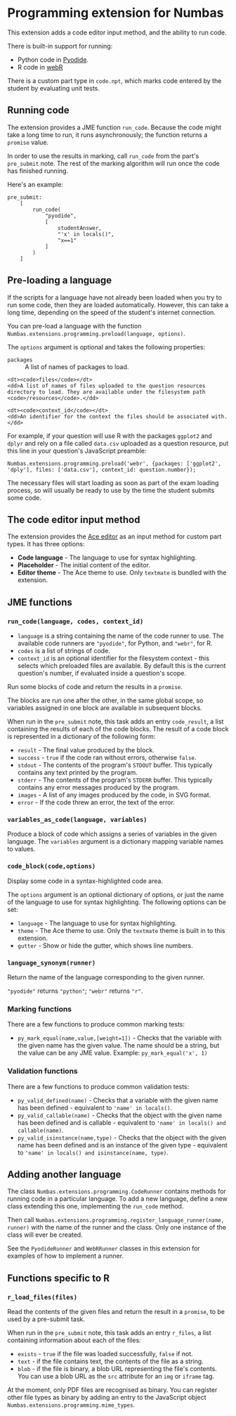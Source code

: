# Programming extension for Numbas

This extension adds a code editor input method, and the ability to run code.

There is built-in support for running:

* Python code in [Pyodide](https://pyodide.org/).
* R code in [webR](https://github.com/georgestagg/webR/)

There is a custom part type in `code.npt`, which marks code entered by the student by evaluating unit tests.

## Running code

The extension provides a JME function `run_code`.
Because the code might take a long time to run, it runs asynchronously; the function returns a `promise` value.

In order to use the results in marking, call `run_code` from the part's `pre_submit` note.
The rest of the marking algorithm will run once the code has finished running.

Here's an example:

```
pre_submit: 
    [
        run_code(
            "pyodide", 
            [
                studentAnswer,
                "'x' in locals()",
                "x==1"
            ]
        )
    ]
```

## Pre-loading a language

If the scripts for a language have not already been loaded when you try to run some code, then they are loaded automatically.
However, this can take a long time, depending on the speed of the student's internet connection.

You can pre-load a language with the function `Numbas.extensions.programming.preload(language, options)`.

The `options` argument is optional and takes the following properties:

<dl>
    <dt><code>packages</code></dt>
    <dd>A list of names of packages to load.</dd>
    
    <dt><code>files</code></dt>
    <dd>A list of names of files uploaded to the question resources directory to load. They are available under the filesystem path <code>/resources</code>.</dd>

    <dt><code>context_id</code></dt>
    <dd>An identifier for the context the files should be associated with.</dd>
</dl>

For example, if your question will use R with the packages `ggplot2` and `dplyr` and rely on a file called `data.csv` uploaded as a question resource, put this line in your question's JavaScript preamble:

```
Numbas.extensions.programming.preload('webr', {packages: ['ggplot2', 'dply'], files: ['data.csv'], context_id: question.number});
```

The necessary files will start loading as soon as part of the exam loading process, so will usually be ready to use by the time the student submits some code.

## The code editor input method

The extension provides the [Ace editor](https://ace.c9.io/) as an input method for custom part types.
It has three options:

* **Code language** - The language to use for syntax highlighting.
* **Placeholder** - The initial content of the editor.
* **Editor theme** - The Ace theme to use. Only `textmate` is bundled with the extension.

## JME functions

### `run_code(language, codes, context_id)`

* `language` is a string containing the name of the code runner to use. The available code runners are `"pyodide"`, for Python, and `"webr"`, for R.
* `codes` is a list of strings of code.
* `context_id` is an optional identifier for the filesystem context - this selects which preloaded files are available. By default this is the current question's number, if evaluated inside a question's scope.

Run some blocks of code and return the results in a `promise`.

The blocks are run one after the other, in the same global scope, so variables assigned in one block are available in subsequent blocks.

When run in the `pre_submit` note, this task adds an entry `code_result`, a list containing the results of each of the code blocks.
The result of a code block is represented in a dictionary of the following form:

* `result` - The final value produced by the block.
* `success` - `true` if the code ran without errors, otherwise `false`.
* `stdout` - The contents of the program's `STDOUT` buffer. This typically contains any text printed by the program.
* `stderr` - The contents of the program's `STDERR` buffer. This typically contains any error messages produced by the program.
* `images` - A list of any images produced by the code, in SVG format.
* `error` - If the code threw an error, the text of the error.

### `variables_as_code(language, variables)`

Produce a block of code which assigns a series of variables in the given language.
The `variables` argument is a dictionary mapping variable names to values.

### `code_block(code,options)`

Display some code in a syntax-highlighted code area.

The `options` argument is an optional dictionary of options, or just the name of the language to use for syntax highlighting.
The following options can be set:

* `language` - The language to use for syntax highlighting.
* `theme` - The Ace theme to use. Only the `textmate` theme is built in to this extension.
* `gutter` - Show or hide the gutter, which shows line numbers.

### `language_synonym(runner)`

Return the name of the language corresponding to the given runner.

`"pyodide"` returns `"python"`; `"webr"` returns `"r"`.

### Marking functions

There are a few functions to produce common marking tests:

* `py_mark_equal(name,value,[weight=1])` - Checks that the variable with the given name has the given value. The name should be a string, but the value can be any JME value. Example: `py_mark_equal('x', 1)`

### Validation functions

There are a few functions to produce common validation tests:

* `py_valid_defined(name)` - Checks that a variable with the given name has been defined - equivalent to `'name' in locals()`.
* `py_valid_callable(name)` - Checks that the object with the given name has been defined and is callable - equivalent to `'name' in locals() and callable(name)`. 
* `py_valid_isinstance(name,type)` - Checks that the object with the given name has been defined and is an instance of the given type - equivalent to `'name' in locals() and isinstance(name, type)`.

## Adding another language

The class `Numbas.extensions.programming.CodeRunner` contains methods for running code in a particular language.
To add a new language, define a new class extending this one, implementing the `run_code` method.

Then call `Numbas.extensions.programming.register_language_runner(name, runner)` with the name of the runner and the class.
Only one instance of the class will ever be created.

See the `PyodideRunner` and `WebRRunner` classes in this extension for examples of how to implement a runner.

## Functions specific to R

### `r_load_files(files)`

Read the contents of the given files and return the result in a `promise`, to be used by a pre-submit task.

When run in the `pre_submit` note, this task adds an entry `r_files`, a list containing information about each of the files:

* `exists` - `true` if the file was loaded successfully, `false` if not.
* `text` - if the file contains text, the contents of the file as a string.
* `blob` - if the file is binary, a blob URL representing the file's contents. You can use a blob URL as the `src` attribute for an `img` or `iframe` tag.

At the moment, only PDF files are recognised as binary. You can register other file types as binary by adding an entry to the JavaScript object `Numbas.extensions.programming.mime_types`.
